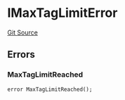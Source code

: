 # IMaxTagLimitError
[Git Source](https://github.com/thrackle-io/tron/blob/f0b9409d0746d035136fce54b3907220cf162a23/src/common/IErrors.sol)


## Errors
### MaxTagLimitReached

```solidity
error MaxTagLimitReached();
```

